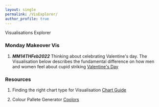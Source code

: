 ```yaml
---
layout: single
permalink: /VisExplorer/
author_profile: true
---
```


Visualisations Explorer 

### Monday Makeover Vis


1. ***MM14THFeb2022*** Thinking about celebrating Valentine's day. The Visualisation below describes the fundamental difference on how men and women feel about cupid striking [Valentine's Day](https://public.tableau.com/app/profile/neha8289/viz/valentines_day_mm/Dashboard3)



### Resources 
1. Finding the right chart type for Visualisation 
[Chart Guide](https://chart.guide/charts/time-or-trend/)

2. Colour Pallete Generator 
[Coolors](https://coolors.co/)
